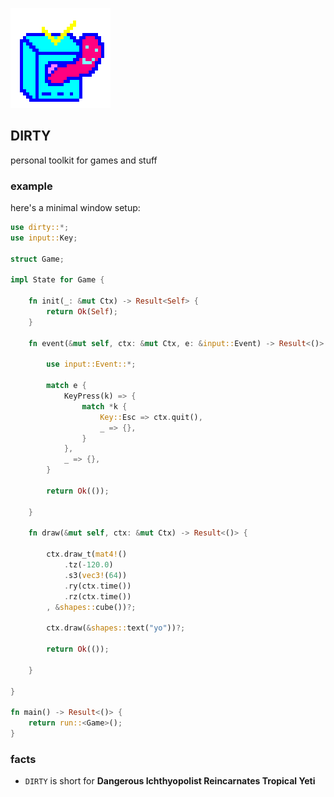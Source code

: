 ![icon](icon.png)

## DIRTY
personal toolkit for games and stuff

### example
here's a minimal window setup:

```rust
use dirty::*;
use input::Key;

struct Game;

impl State for Game {

	fn init(_: &mut Ctx) -> Result<Self> {
		return Ok(Self);
	}

	fn event(&mut self, ctx: &mut Ctx, e: &input::Event) -> Result<()> {

		use input::Event::*;

		match e {
			KeyPress(k) => {
				match *k {
					Key::Esc => ctx.quit(),
					_ => {},
				}
			},
			_ => {},
		}

		return Ok(());

	}

	fn draw(&mut self, ctx: &mut Ctx) -> Result<()> {

		ctx.draw_t(mat4!()
			.tz(-120.0)
			.s3(vec3!(64))
			.ry(ctx.time())
			.rz(ctx.time())
		, &shapes::cube())?;

		ctx.draw(&shapes::text("yo"))?;

		return Ok(());

	}

}

fn main() -> Result<()> {
	return run::<Game>();
}
```

### facts
- `DIRTY` is short for **Dangerous Ichthyopolist Reincarnates Tropical Yeti**

